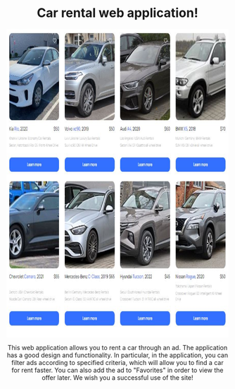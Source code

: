 <h1 align="center">Car rental web application!</h1> 
<img align="center" src="./assets/cars-adverts.JPG" height="700"/>
<p align="center">This web application allows you to rent a car through an ad. The application has a good design and functionality. In particular, in the application, you can filter ads according to specified criteria, which will allow you to find a car for rent faster. You can also add the ad to "Favorites" in order to view the offer later. We wish you a successful use of the site!</p>
